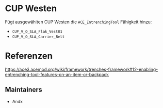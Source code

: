 # CUP Westen

Fügt ausgewählten CUP Westen die `ACE_EntrenchingTool` Fähigkeit hinzu:

- `CUP_V_O_SLA_Flak_Vest01`
- `CUP_V_O_SLA_Carrier_Belt`

# Referenzen

<https://ace3.acemod.org/wiki/framework/trenches-framework#12-enabling-entrenching-tool-features-on-an-item-or-backpack>

## Maintainers

- Andx
